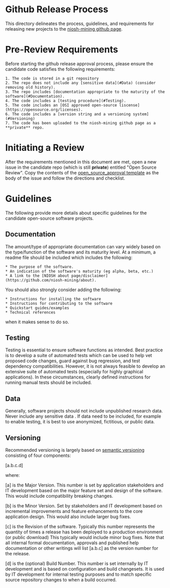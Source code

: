 # Github Release Process

This directory delineates the process, guidelines, and requirements for releasing 
new projects to the [niosh-mining github page](https://github.com/niosh-mining).

# Pre-Review Requirements

Before starting the github release approval process, please ensure the candidate code satisfies the
following requirements:

    1. The code is stored in a git repository
    2. The repo does not include any [sensitive data](#Data) (consider removing old history).
    3. The repo includes [documentation appropriate to the maturity of the software](#Documentation).
    4. The code includes a [testing procedure](#Testing).
    5. The code includes an [OSI approved open-source liscense](https://opensource.org/licenses).
    6. The code includes a [version string and a versioning system](#Versioning)
    7. The code has been uploaded to the niosh-mining github page as a **private** repo.

# Initiating a Review

After the requirements mentioned in this document are met, open a new issue in the
candidate repo (which is still **private**) entitled "Open Source Review". Copy the
contents of the [open_source_approval template](approval_template.md) as the body of
the issue and follow the directions and checklist.

# Guidelines

The following provide more details about specific guidelines for the candidate
open-source software projects.

## Documentation

The amount/type of appropriate documentation can vary widely based on the type/function
of the software and its maturity level. At a minimum, a readme file should be included
which includes the following:

    * The purpose of the software.
    * An indication of the software's maturity (eg alpha, beta, etc.)
    * A link to the [NIOSH about page/disclaimer](https://github.com/niosh-mining/about).

You should also strongly consider adding the following:

    * Instructions for installing the software
    * Instructions for contributing to the software
    * Quickstart guides/examples
    * Technical references

when it makes sense to do so. 



## Testing

Testing is essential to ensure software functions as intended. Best practice is to
develop a suite of automated tests which can be used to help vet proposed code changes,
guard against bug regression, and test dependency compatibilities. However, it is not 
always feasible to develop an extensive suite of automated tests (especially for highly
graphical applications). In these circumstances, clearly defined instructions for running
manual tests should be included.

## Data

Generally, software projects should not include unpublished research data. Never
include any sensitive data <more about what that means>. If data need to be included,
for example to enable testing, it is best to use anonymized, fictitious, or public data.


## Versioning

Recommended versioning is largely based on [semantic versioning](https://semver.org/) 
consisting of four components:

[a.b.c.d]

where:

[a] is the Major Version. This number is set by application stakeholders and IT development based on the major feature set and design of the software.
	This would include compatibility breaking changes.

[b] is the Minor Version. Set by stakeholders and IT development based on incremental improvements and feature enhancements to the core application design.
	This would also include larger bug fixes.

[c] is the Revision of the software. Typically this number represents the quantity of times a release has been deployed to a production environment (or public download)
	This typically would include minor bug fixes.
	Note that all internal formal documentation, approvals and published help documentation or other writings will list [a.b.c] as the version number for the release.

[d] is the (optional) Build Number. This number is set internally by IT development and is based on configuration and build changesets.
	It is used by IT development for internal testing purposes and to match specific source repository changes to when a build occurred.
